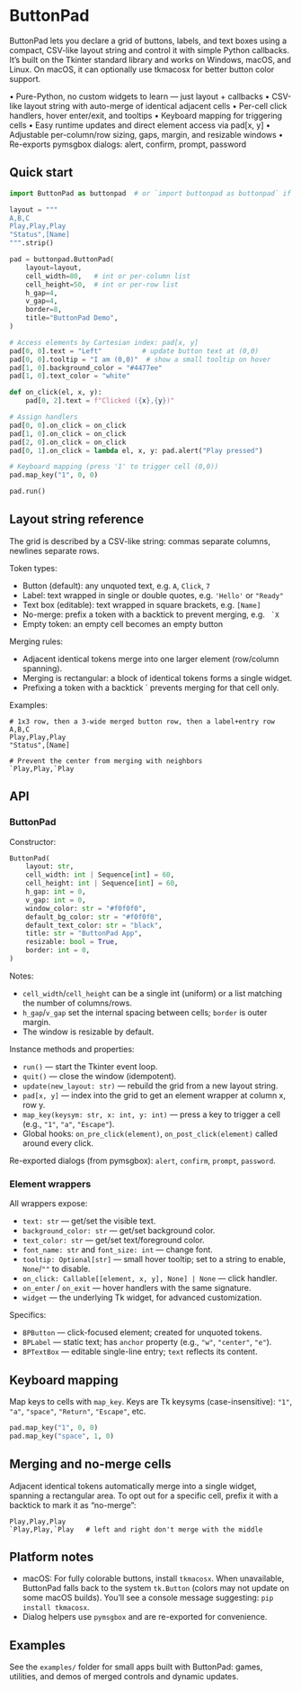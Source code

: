 # ButtonPad

ButtonPad lets you declare a grid of buttons, labels, and text boxes using a compact, CSV-like layout string and control it with simple Python callbacks. It’s built on the Tkinter standard library and works on Windows, macOS, and Linux. On macOS, it can optionally use tkmacosx for better button color support.

• Pure-Python, no custom widgets to learn — just layout + callbacks
• CSV-like layout string with auto-merge of identical adjacent cells
• Per-cell click handlers, hover enter/exit, and tooltips
• Keyboard mapping for triggering cells
• Easy runtime updates and direct element access via pad[x, y]
• Adjustable per-column/row sizing, gaps, margin, and resizable windows
• Re-exports pymsgbox dialogs: alert, confirm, prompt, password


## Quick start

```python
import ButtonPad as buttonpad  # or `import buttonpad as buttonpad` if installed that way

layout = """
A,B,C
Play,Play,Play   
"Status",[Name]
""".strip()

pad = buttonpad.ButtonPad(
	layout=layout,
	cell_width=80,   # int or per-column list
	cell_height=50,  # int or per-row list
	h_gap=4,
	v_gap=4,
	border=8,
	title="ButtonPad Demo",
)

# Access elements by Cartesian index: pad[x, y]
pad[0, 0].text = "Left"          # update button text at (0,0)
pad[0, 0].tooltip = "I am (0,0)"  # show a small tooltip on hover
pad[1, 0].background_color = "#4477ee"
pad[1, 0].text_color = "white"

def on_click(el, x, y):
	pad[0, 2].text = f"Clicked ({x},{y})"

# Assign handlers
pad[0, 0].on_click = on_click
pad[1, 0].on_click = on_click
pad[2, 0].on_click = on_click
pad[0, 1].on_click = lambda el, x, y: pad.alert("Play pressed")

# Keyboard mapping (press '1' to trigger cell (0,0))
pad.map_key("1", 0, 0)

pad.run()
```


## Layout string reference

The grid is described by a CSV-like string: commas separate columns, newlines separate rows.

Token types:
- Button (default): any unquoted text, e.g. `A`, `Click`, `7`
- Label: text wrapped in single or double quotes, e.g. `'Hello'` or `"Ready"`
- Text box (editable): text wrapped in square brackets, e.g. `[Name]`
- No-merge: prefix a token with a backtick to prevent merging, e.g. `` `X``
- Empty token: an empty cell becomes an empty button

Merging rules:
- Adjacent identical tokens merge into one larger element (row/column spanning).
- Merging is rectangular: a block of identical tokens forms a single widget.
- Prefixing a token with a backtick ` prevents merging for that cell only.

Examples:

```
# 1x3 row, then a 3-wide merged button row, then a label+entry row
A,B,C
Play,Play,Play
"Status",[Name]

# Prevent the center from merging with neighbors
`Play,Play,`Play
```


## API

### ButtonPad

Constructor:

```python
ButtonPad(
	layout: str,
	cell_width: int | Sequence[int] = 60,
	cell_height: int | Sequence[int] = 60,
	h_gap: int = 0,
	v_gap: int = 0,
	window_color: str = "#f0f0f0",
	default_bg_color: str = "#f0f0f0",
	default_text_color: str = "black",
	title: str = "ButtonPad App",
	resizable: bool = True,
	border: int = 0,
)
```

Notes:
- `cell_width`/`cell_height` can be a single int (uniform) or a list matching the number of columns/rows.
- `h_gap`/`v_gap` set the internal spacing between cells; `border` is outer margin.
- The window is resizable by default.

Instance methods and properties:
- `run()` — start the Tkinter event loop.
- `quit()` — close the window (idempotent).
- `update(new_layout: str)` — rebuild the grid from a new layout string.
- `pad[x, y]` — index into the grid to get an element wrapper at column x, row y.
- `map_key(keysym: str, x: int, y: int)` — press a key to trigger a cell (e.g., `"1"`, `"a"`, `"Escape"`).
- Global hooks: `on_pre_click(element)`, `on_post_click(element)` called around every click.

Re-exported dialogs (from pymsgbox): `alert`, `confirm`, `prompt`, `password`.


### Element wrappers

All wrappers expose:
- `text: str` — get/set the visible text.
- `background_color: str` — get/set background color.
- `text_color: str` — get/set text/foreground color.
- `font_name: str` and `font_size: int` — change font.
- `tooltip: Optional[str]` — small hover tooltip; set to a string to enable, `None`/`""` to disable.
- `on_click: Callable[[element, x, y], None] | None` — click handler.
- `on_enter` / `on_exit` — hover handlers with the same signature.
- `widget` — the underlying Tk widget, for advanced customization.

Specifics:
- `BPButton` — click-focused element; created for unquoted tokens.
- `BPLabel` — static text; has `anchor` property (e.g., `"w"`, `"center"`, `"e"`).
- `BPTextBox` — editable single-line entry; `text` reflects its content.


## Keyboard mapping

Map keys to cells with `map_key`. Keys are Tk keysyms (case-insensitive): `"1"`, `"a"`, `"space"`, `"Return"`, `"Escape"`, etc.

```python
pad.map_key("1", 0, 0)
pad.map_key("space", 1, 0)
```


## Merging and no-merge cells

Adjacent identical tokens automatically merge into a single widget, spanning a rectangular area. To opt out for a specific cell, prefix it with a backtick to mark it as “no-merge”:

```
Play,Play,Play
`Play,Play,`Play   # left and right don't merge with the middle
```


## Platform notes

- macOS: For fully colorable buttons, install `tkmacosx`. When unavailable, ButtonPad falls back to the system `tk.Button` (colors may not update on some macOS builds). You’ll see a console message suggesting: `pip install tkmacosx`.
- Dialog helpers use `pymsgbox` and are re-exported for convenience.


## Examples

See the `examples/` folder for small apps built with ButtonPad: games, utilities, and demos of merged controls and dynamic updates.

